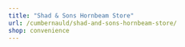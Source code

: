 ```yaml
---
title: "Shad & Sons Hornbeam Store"
url: /cumbernauld/shad-and-sons-hornbeam-store/
shop: convenience
---
```

